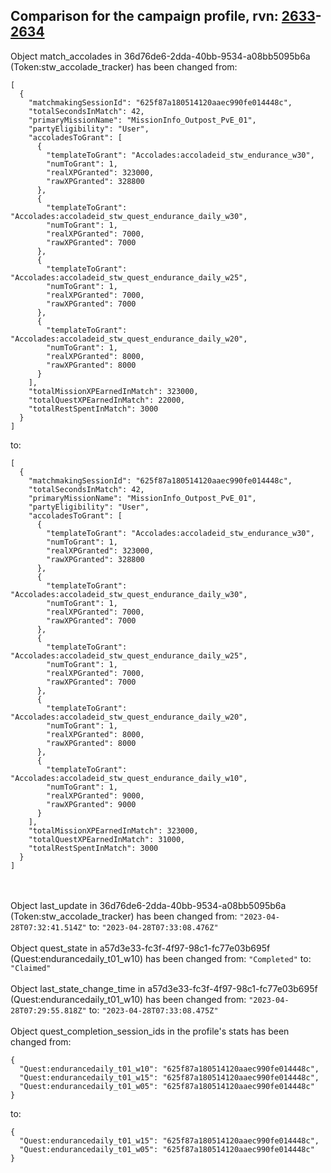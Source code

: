 ## Comparison for the campaign profile, rvn: [2633](https://github.com/PRO100KatYT/FortniteProfileRevisions/tree/main/profiles/campaign/2633%20campaign.json)-[2634](https://github.com/PRO100KatYT/FortniteProfileRevisions/tree/main/profiles/campaign/2634%20campaign.json)

Object match_accolades in 36d76de6-2dda-40bb-9534-a08bb5095b6a (Token:stw_accolade_tracker) has been changed from:

```
[
  {
    "matchmakingSessionId": "625f87a180514120aaec990fe014448c",
    "totalSecondsInMatch": 42,
    "primaryMissionName": "MissionInfo_Outpost_PvE_01",
    "partyEligibility": "User",
    "accoladesToGrant": [
      {
        "templateToGrant": "Accolades:accoladeid_stw_endurance_w30",
        "numToGrant": 1,
        "realXPGranted": 323000,
        "rawXPGranted": 328800
      },
      {
        "templateToGrant": "Accolades:accoladeid_stw_quest_endurance_daily_w30",
        "numToGrant": 1,
        "realXPGranted": 7000,
        "rawXPGranted": 7000
      },
      {
        "templateToGrant": "Accolades:accoladeid_stw_quest_endurance_daily_w25",
        "numToGrant": 1,
        "realXPGranted": 7000,
        "rawXPGranted": 7000
      },
      {
        "templateToGrant": "Accolades:accoladeid_stw_quest_endurance_daily_w20",
        "numToGrant": 1,
        "realXPGranted": 8000,
        "rawXPGranted": 8000
      }
    ],
    "totalMissionXPEarnedInMatch": 323000,
    "totalQuestXPEarnedInMatch": 22000,
    "totalRestSpentInMatch": 3000
  }
]
```

to:

```
[
  {
    "matchmakingSessionId": "625f87a180514120aaec990fe014448c",
    "totalSecondsInMatch": 42,
    "primaryMissionName": "MissionInfo_Outpost_PvE_01",
    "partyEligibility": "User",
    "accoladesToGrant": [
      {
        "templateToGrant": "Accolades:accoladeid_stw_endurance_w30",
        "numToGrant": 1,
        "realXPGranted": 323000,
        "rawXPGranted": 328800
      },
      {
        "templateToGrant": "Accolades:accoladeid_stw_quest_endurance_daily_w30",
        "numToGrant": 1,
        "realXPGranted": 7000,
        "rawXPGranted": 7000
      },
      {
        "templateToGrant": "Accolades:accoladeid_stw_quest_endurance_daily_w25",
        "numToGrant": 1,
        "realXPGranted": 7000,
        "rawXPGranted": 7000
      },
      {
        "templateToGrant": "Accolades:accoladeid_stw_quest_endurance_daily_w20",
        "numToGrant": 1,
        "realXPGranted": 8000,
        "rawXPGranted": 8000
      },
      {
        "templateToGrant": "Accolades:accoladeid_stw_quest_endurance_daily_w10",
        "numToGrant": 1,
        "realXPGranted": 9000,
        "rawXPGranted": 9000
      }
    ],
    "totalMissionXPEarnedInMatch": 323000,
    "totalQuestXPEarnedInMatch": 31000,
    "totalRestSpentInMatch": 3000
  }
]
```

<br><br>
Object last_update in 36d76de6-2dda-40bb-9534-a08bb5095b6a (Token:stw_accolade_tracker) has been changed from: `"2023-04-28T07:32:41.514Z"` to: `"2023-04-28T07:33:08.476Z"`
<br><br>
Object quest_state in a57d3e33-fc3f-4f97-98c1-fc77e03b695f (Quest:endurancedaily_t01_w10) has been changed from: `"Completed"` to: `"Claimed"`
<br><br>
Object last_state_change_time in a57d3e33-fc3f-4f97-98c1-fc77e03b695f (Quest:endurancedaily_t01_w10) has been changed from: `"2023-04-28T07:29:55.818Z"` to: `"2023-04-28T07:33:08.475Z"`
<br><br>
Object quest_completion_session_ids in the profile's stats has been changed from:

```
{
  "Quest:endurancedaily_t01_w10": "625f87a180514120aaec990fe014448c",
  "Quest:endurancedaily_t01_w15": "625f87a180514120aaec990fe014448c",
  "Quest:endurancedaily_t01_w05": "625f87a180514120aaec990fe014448c"
}
```

to:

```
{
  "Quest:endurancedaily_t01_w15": "625f87a180514120aaec990fe014448c",
  "Quest:endurancedaily_t01_w05": "625f87a180514120aaec990fe014448c"
}
```

<br><br>

